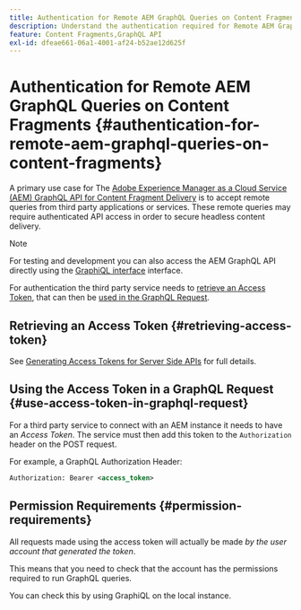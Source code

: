 ```yaml
---
title: Authentication for Remote AEM GraphQL Queries on Content Fragments
description: Understand the authentication required for Remote AEM GraphQL queries in order to secure your headless content delivery.
feature: Content Fragments,GraphQL API
exl-id: dfeae661-06a1-4001-af24-b52ae12d625f
---
```

# Authentication for Remote AEM GraphQL Queries on Content Fragments {#authentication-for-remote-aem-graphql-queries-on-content-fragments}

A primary use case for The [Adobe Experience Manager as a Cloud Service (AEM) GraphQL API for Content Fragment Delivery](/help/headless/graphql-api/content-fragments.md) is to accept remote queries from third party applications or services. These remote queries may require authenticated API access in order to secure headless content delivery.

>[!NOTE]
>
>For testing and development you can also access the AEM GraphQL API directly using the [GraphiQL interface](/help/headless/graphql-api/graphiql-ide.md) interface.

For authentication the third party service needs to [retrieve an Access Token](#retrieving-access-token), that can then be [used in the GraphQL Request](#use-access-token-in-graphql-request).

## Retrieving an Access Token {#retrieving-access-token}

See [Generating Access Tokens for Server Side APIs](/help/implementing/developing/introduction/generating-access-tokens-for-server-side-apis.md) for full details.

## Using the Access Token in a GraphQL Request {#use-access-token-in-graphql-request}

For a third party service to connect with an AEM instance it needs to have an *Access Token*. The service must then add this token to the `Authorization` header on the POST request. 

For example, a GraphQL Authorization Header:

```xml
Authorization: Bearer <access_token>
```

## Permission Requirements {#permission-requirements}

All requests made using the access token will actually be made *by the user account that generated the token*. 

This means that you need to check that the account has the permissions required to run GraphQL queries. 

You can check this by using GraphiQL on the local instance.
